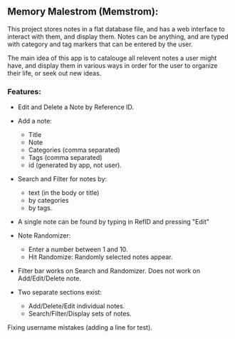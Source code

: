 ## Memory Malestrom (Memstrom):

This project stores notes in a flat database file, and has a web interface to
interact with them, and display them.  Notes can be anything, and are typed with
category and tag markers that can be entered by the user.

The main idea of this app is to catalouge all relevent notes a user might have,
and display them in various ways in order for the user to organize their life,
or seek out new ideas.

### Features:
- Edit and Delete a Note by Reference ID.
- Add a note:
    - Title
    - Note
    - Categories (comma separated)
    - Tags (comma separated)
    - id (generated by app, not user).
- Search and Filter for notes by:
    - text (in the body or title)
    - by categories
    - by tags.
- A single note can be found by typing in RefID and pressing "Edit"
- Note Randomizer:
    - Enter a number between 1 and 10.
    - Hit Randomize: Randomly selected notes appear.

- Filter bar works on Search and Randomizer. Does not work on Add/Edit/Delete note.
- Two separate sections exist: 
    - Add/Delete/Edit individual notes.
    - Search/Filter/Display sets of notes.

Fixing username mistakes (adding a line for test).